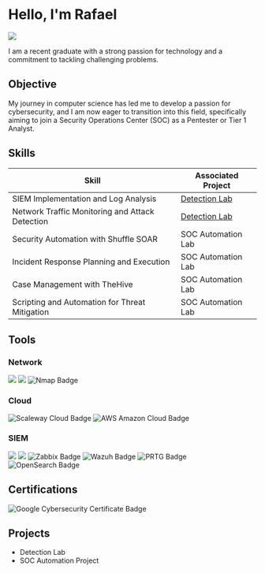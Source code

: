 # Hello, I'm Rafael
<a href="https://www.linkedin.com/in/rafael-oliveira-81b021233/"><img src="https://img.shields.io/badge/-LinkedIn-0072b1?&style=for-the-badge&logo=linkedin&logoColor=white" /></a>

I am a recent graduate with a strong passion for technology and a commitment to tackling challenging problems.

## Objective

My journey in computer science has led me to develop a passion for cybersecurity, and I am now eager to transition into this field, specifically aiming to join a Security Operations Center (SOC) as a Pentester or Tier 1 Analyst.

## Skills

| Skill                                         | Associated Project         |
|-----------------------------------------------|----------------------------|
| SIEM Implementation and Log Analysis          | <a href="https://google.com">Detection Lab</a>|
| Network Traffic Monitoring and Attack Detection | <a href="https://google.com">Detection Lab</a>|
| Security Automation with Shuffle SOAR         | SOC Automation Lab|
| Incident Response Planning and Execution      | SOC Automation Lab|
| Case Management with TheHive                  | SOC Automation Lab|
| Scripting and Automation for Threat Mitigation | SOC Automation Lab|

## Tools

### Network
<div>
    <img src="https://img.shields.io/badge/-Wireshark-1679A7?&style=for-the-badge&logo=Wireshark&logoColor=white" />
    <img src="https://img.shields.io/badge/-Suricata-EF3B2D?&style=for-the-badge&logo=Suricata&logoColor=white" />
    <img src="https://img.shields.io/badge/-Nmap-777BB4?&style=for-the-badge&logo=Nmap&logoColor=white" alt="Nmap Badge">
</div>

### Cloud
<div>
    <img src="https://img.shields.io/badge/-Scaleway%20Cloud-4F0599?&style=for-the-badge&logo=Scaleway&logoColor=white" alt="Scaleway Cloud Badge">
    <img src="https://img.shields.io/badge/-AWS%20Amazon%20Cloud-FF9900?&style=for-the-badge&logo=Amazon%20AWS&logoColor=white" alt="AWS Amazon Cloud Badge">
</div>

### SIEM
<div>
    <img src="https://img.shields.io/badge/-Elastic-005571?&style=for-the-badge&logo=Elastic&logoColor=white" />
    <img src="https://img.shields.io/badge/-Nagios-000000?&style=for-the-badge&logo">
    <img src="https://img.shields.io/badge/-Zabbix-DC0030?&style=for-the-badge&logo=Zabbix&logoColor=white" alt="Zabbix Badge">
    <img src="https://img.shields.io/badge/-Wazuh-0053C4?&style=for-the-badge&logo=Wazuh&logoColor=white" alt="Wazuh Badge">
    <img src="https://img.shields.io/badge/-PRTG-FFCC00?&style=for-the-badge&logo=PRTG%20Network%20Monitor&logoColor=white" alt="PRTG Badge">
    <img src="https://img.shields.io/badge/-OpenSearch-005EB8?&style=for-the-badge&logo=OpenSearch&logoColor=white" alt="OpenSearch Badge">
</div>

## Certifications    
<div>
    <img src="https://img.shields.io/badge/Google%20Cybersecurity%20Certificate-4285F4?style=for-the-badge&logo=Google&logoColor=white" alt="Google Cybersecurity Certificate Badge">
</div>

## Projects
- Detection Lab
- SOC Automation Project
